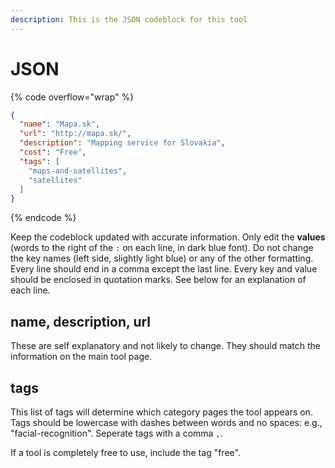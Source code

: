 ```yaml
---
description: This is the JSON codeblock for this tool
---
```


# JSON

{% code overflow="wrap" %}
```json
{
  "name": "Mapa.sk",
  "url": "http://mapa.sk/",
  "description": "Mapping service for Slovakia",
  "cost": "Free",
  "tags": [
    "maps-and-satellites",
    "satellites"
  ]
}
```
{% endcode %}

Keep the codeblock updated with accurate information. Only edit the **values** (words to the right of the `:` on each line, in dark blue font). Do not change the key names (left side, slightly light blue) or any of the other formatting. Every line should end in a comma except the last line. Every key and value should be enclosed in quotation marks. See below for an explanation of each line.&#x20;

## name, description, url

These are self explanatory and not likely to change. They should match the information on the main tool page.

## tags

This list of tags will determine which category pages the tool appears on. Tags should be lowercase with dashes between words and no spaces: e.g., "facial-recognition". Seperate tags with a comma `,`.

If a tool is completely free to use, include the tag "free".

